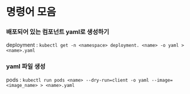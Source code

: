 # 명령어 모음
### 배포되어 있는 컴포넌트 yaml로 생성하기
deployment : `kubectl get -n <namespace> deployment. <name> -o yaml > <name>.yaml`

### yaml 파일 생성
pods : `kubectl run pods <name> --dry-run=client -o yaml --image=<image_name> > <name>.yaml`


